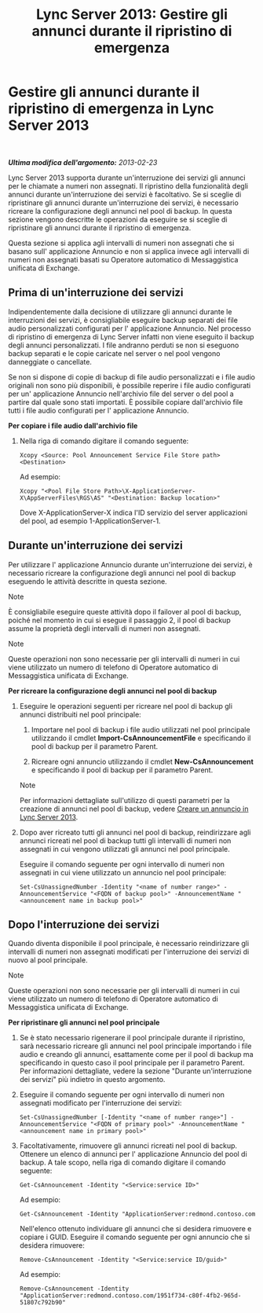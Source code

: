 ﻿---
title: 'Lync Server 2013: Gestire gli annunci durante il ripristino di emergenza'
TOCTitle: Gestire gli annunci durante il ripristino di emergenza
ms:assetid: c33e51ea-421f-42d2-826b-b73968f6bd5b
ms:mtpsurl: https://technet.microsoft.com/it-it/library/JJ721874(v=OCS.15)
ms:contentKeyID: 49887738
ms.date: 08/24/2015
mtps_version: v=OCS.15
ms.translationtype: HT
---

# Gestire gli annunci durante il ripristino di emergenza in Lync Server 2013

 

_**Ultima modifica dell'argomento:** 2013-02-23_

Lync Server 2013 supporta durante un'interruzione dei servizi gli annunci per le chiamate a numeri non assegnati. Il ripristino della funzionalità degli annunci durante un'interruzione dei servizi è facoltativo. Se si sceglie di ripristinare gli annunci durante un'interruzione dei servizi, è necessario ricreare la configurazione degli annunci nel pool di backup. In questa sezione vengono descritte le operazioni da eseguire se si sceglie di ripristinare gli annunci durante il ripristino di emergenza.

Questa sezione si applica agli intervalli di numeri non assegnati che si basano sull' applicazione Annuncio e non si applica invece agli intervalli di numeri non assegnati basati su Operatore automatico di Messaggistica unificata di Exchange.

## Prima di un'interruzione dei servizi

Indipendentemente dalla decisione di utilizzare gli annunci durante le interruzioni dei servizi, è consigliabile eseguire backup separati dei file audio personalizzati configurati per l' applicazione Annuncio. Nel processo di ripristino di emergenza di Lync Server infatti non viene eseguito il backup degli annunci personalizzati. I file andranno perduti se non si eseguono backup separati e le copie caricate nel server o nel pool vengono danneggiate o cancellate.

Se non si dispone di copie di backup di file audio personalizzati e i file audio originali non sono più disponibili, è possibile reperire i file audio configurati per un' applicazione Annuncio nell'archivio file del server o del pool a partire dal quale sono stati importati. È possibile copiare dall'archivio file tutti i file audio configurati per l' applicazione Annuncio.

**Per copiare i file audio dall'archivio file**

1.  Nella riga di comando digitare il comando seguente:
    
        Xcopy <Source: Pool Announcement Service File Store path> <Destination>
    
    Ad esempio:
    
        Xcopy "<Pool File Store Path>\X-ApplicationServer-X\AppServerFiles\RGS\AS" "<Destination: Backup location>"
    
    Dove X-ApplicationServer-X indica l'ID servizio del server applicazioni del pool, ad esempio 1-ApplicationServer-1.


## Durante un'interruzione dei servizi

Per utilizzare l' applicazione Annuncio durante un'interruzione dei servizi, è necessario ricreare la configurazione degli annunci nel pool di backup eseguendo le attività descritte in questa sezione.


> [!NOTE]
> È consigliabile eseguire queste attività dopo il failover al pool di backup, poiché nel momento in cui si esegue il passaggio 2, il pool di backup assume la proprietà degli intervalli di numeri non assegnati.




> [!NOTE]
> Queste operazioni non sono necessarie per gli intervalli di numeri in cui viene utilizzato un numero di telefono di Operatore automatico di Messaggistica unificata di Exchange.



**Per ricreare la configurazione degli annunci nel pool di backup**

1.  Eseguire le operazioni seguenti per ricreare nel pool di backup gli annunci distribuiti nel pool principale:
    
    1.  Importare nel pool di backup i file audio utilizzati nel pool principale utilizzando il cmdlet **Import-CsAnnouncementFile** e specificando il pool di backup per il parametro Parent.
    
    2.  Ricreare ogni annuncio utilizzando il cmdlet **New-CsAnnouncement** e specificando il pool di backup per il parametro Parent.
    

    > [!NOTE]
    > Per informazioni dettagliate sull'utilizzo di questi parametri per la creazione di annunci nel pool di backup, vedere <A href="lync-server-2013-create-an-announcement.md">Creare un annuncio in Lync Server 2013</A>.



2.  Dopo aver ricreato tutti gli annunci nel pool di backup, reindirizzare agli annunci ricreati nel pool di backup tutti gli intervalli di numeri non assegnati in cui vengono utilizzati gli annunci nel pool principale.
    
    Eseguire il comando seguente per ogni intervallo di numeri non assegnati in cui viene utilizzato un annuncio nel pool principale:
    
        Set-CsUnassignedNumber -Identity "<name of number range>" -AnnouncementService "<FQDN of backup pool>" -AnnouncementName "<announcement name in backup pool>"

## Dopo l'interruzione dei servizi

Quando diventa disponibile il pool principale, è necessario reindirizzare gli intervalli di numeri non assegnati modificati per l'interruzione dei servizi di nuovo al pool principale.


> [!NOTE]
> Queste operazioni non sono necessarie per gli intervalli di numeri in cui viene utilizzato un numero di telefono di Operatore automatico di Messaggistica unificata di Exchange.



**Per ripristinare gli annunci nel pool principale**

1.  Se è stato necessario rigenerare il pool principale durante il ripristino, sarà necessario ricreare gli annunci nel pool principale importando i file audio e creando gli annunci, esattamente come per il pool di backup ma specificando in questo caso il pool principale per il parametro Parent. Per informazioni dettagliate, vedere la sezione "Durante un'interruzione dei servizi" più indietro in questo argomento.

2.  Eseguire il comando seguente per ogni intervallo di numeri non assegnati modificato per l'interruzione dei servizi:
    
        Set-CsUnassignedNumber [-Identity "<name of number range>"] -AnnouncementService "<FQDN of primary pool>" -AnnouncementName "<announcement name in primary pool>"

3.  Facoltativamente, rimuovere gli annunci ricreati nel pool di backup. Ottenere un elenco di annunci per l' applicazione Annuncio del pool di backup. A tale scopo, nella riga di comando digitare il comando seguente:
    
        Get-CsAnnouncement -Identity "<Service:service ID>"
    
    Ad esempio:
    
        Get-CsAnnouncement -Identity "ApplicationServer:redmond.contoso.com
    
    Nell'elenco ottenuto individuare gli annunci che si desidera rimuovere e copiare i GUID. Eseguire il comando seguente per ogni annuncio che si desidera rimuovere:
    
        Remove-CsAnnouncement -Identity "<Service:service ID/guid>"
    
    Ad esempio:
    
        Remove-CsAnnouncement -Identity "ApplicationServer:redmond.contoso.com/1951f734-c80f-4fb2-965d-51807c792b90"


